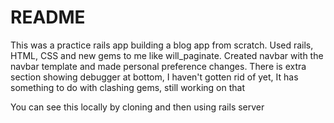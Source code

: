 # README

This was a practice rails app building a blog app from scratch. Used rails, HTML, CSS and new gems to me like will_paginate. Created navbar with the navbar template and made personal preference changes. There is extra section showing debugger at bottom, I haven't gotten rid of yet, It has something to do with clashing gems, still working on that

You can see this locally by cloning and then using rails server
